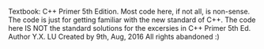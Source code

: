 Textbook: C++ Primer 5th Edition.
Most code here, if not all, is non-sense.
The code is just for getting familiar with the new standard of C++.
The code here IS NOT the standard solutions for the excersies in C++ Primer 5th Ed.
Author Y.X. LU
Created by 9th, Aug, 2016
All rights abandoned :)
